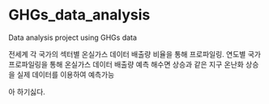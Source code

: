 # GHGs_data_analysis
Data analysis project using GHGs data

전세계 각 국가의 섹터별 온실가스 데이터 배출량 비율을 통해 프로파일링.
연도별 국가 프로파일링을 통해 온실가스 데이터 배출량 예측
해수면 상승과 같은 지구 온난화 상승을 실제 데이터를 이용하여 예측가능

아 하기싫다.
